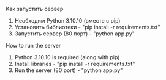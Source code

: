 Как запустить сервер
1) Необходим Python 3.10.10 (вместе с pip)
2) Установить библиотеки - "pip install -r requirements.txt"
3) Запустить сервер (80 порт) - "python app.py"

How to run the server
1) Python 3.10.10 is required (along with pip)
2) Install libraries - "pip install -r requirements.txt"
3) Run the server (80 port) - "python app.py"
